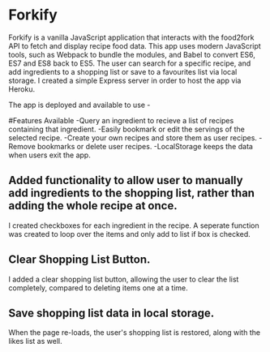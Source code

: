 # Forkify

Forkify is a vanilla JavaScript application that interacts with the food2fork API to fetch and display recipe food data. This app uses modern JavaScript tools, such as Webpack to bundle the modules, and Babel to convert ES6, ES7 and ES8 back to ES5. The user can search for a specific recipe, and add ingredients to a shopping list or save to a favourites list via local storage. I created a simple Express server in order to host the app via Heroku.

The app is deployed and available to use -

#Features Available
-Query an ingredient to recieve a list of recipes containing that ingredient.
-Easily bookmark or edit the servings of the selected recipe.
-Create your own recipes and store them as user recipes.
-Remove bookmarks or delete user recipes.
-LocalStorage keeps the data when users exit the app.

## Added functionality to allow user to manually add ingredients to the shopping list, rather than adding the whole recipe at once.
I created checkboxes for each ingredient in the recipe. A seperate function was created to loop over the items and only add to list if box is checked.

## Clear Shopping List Button.
I added a clear shopping list button, allowing the user to clear the list completely, compared to deleting items one at a time.


## Save shopping list data in local storage.
When the page re-loads, the user's shopping list is restored, along with the likes list as well. 
